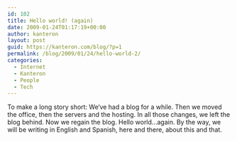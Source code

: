 ```yaml
---
id: 102
title: Hello world! (again)
date: 2009-01-24T01:17:19+00:00
author: kanteron
layout: post
guid: https://kanteron.com/blog/?p=1
permalink: /blog/2009/01/24/hello-world-2/
categories:
  - Internet
  - Kanteron
  - People
  - Tech
---
```

To make a long story short: We‘ve had a blog for a while. Then we moved the office, then the servers and the hosting. In all those changes, we left the blog behind. Now we regain the blog. Hello world...again. By the way, we will be writing in English and Spanish, here and there, about this and that. 